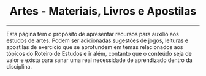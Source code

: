 <h1 align="center">Artes - Materiais, Livros e Apostilas</h1>

---

Esta página tem o propósito de apresentar recursos para auxílio aos estudos de artes. Podem ser adicionadas sugestões de jogos, leituras e apostilas de exercício que se aprofundem em temas relacionados aos tópicos do Roteiro de Estudos e ir além, contanto que o conteúdo seja de valor e exista para sanar uma real necessidade de aprendizado dentro da disciplina.
